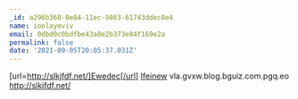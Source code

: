 ```yaml
---
_id: a296b360-0e84-11ec-9863-61743ddec8e4
name: ioolayeviv
email: 0dbd0c0bdfbe43a0e2b373e84f169e2a
permalink: false
date: '2021-09-05T20:05:37.031Z'
---
```

[url=http://slkjfdf.net/]Ewedec[/url] <a href="http://slkjfdf.net/">Ifeinew</a> vla.gvxw.blog.bguiz.com.pgq.eo http://slkjfdf.net/
